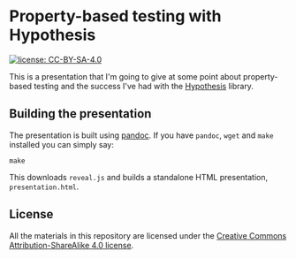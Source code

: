 # Property-based testing with Hypothesis
[![license: CC-BY-SA-4.0](https://licensebuttons.net/l/by-sa/4.0/88x31.png)][cc-by-sa]

This is a presentation that I'm going to give at some point about property-based testing
and the success I've had with the [Hypothesis][hypothesis] library.

## Building the presentation

The presentation is built using [pandoc][pandoc]. If you have `pandoc`, `wget` and `make` installed
you can simply say:

```
make
```

This downloads `reveal.js` and builds a standalone HTML presentation, `presentation.html`.

## License

All the materials in this repository are licensed under the [Creative Commons Attribution-ShareAlike 4.0 license][cc-by-sa].


[cc-by-sa]: https://creativecommons.org/licenses/by-sa/4.0/
[pandoc]: https://pandoc.org/installing.html
[hypothesis]: https://hypothesis.works/
